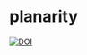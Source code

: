 # planarity



[![DOI](https://zenodo.org/badge/162589519.svg)](https://zenodo.org/badge/latestdoi/162589519)


